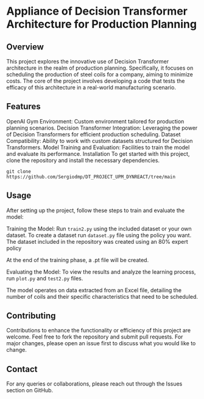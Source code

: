 
# Appliance of Decision Transformer Architecture for Production Planning
## Overview
This project explores the innovative use of Decision Transformer architecture in the realm of production planning. Specifically, it focuses on scheduling the production of steel coils for a company, aiming to minimize costs. The core of the project involves developing a code that tests the efficacy of this architecture in a real-world manufacturing scenario.

## Features
OpenAI Gym Environment: Custom environment tailored for production planning scenarios.
Decision Transformer Integration: Leveraging the power of Decision Transformers for efficient production scheduling.
Dataset Compatibility: Ability to work with custom datasets structured for Decision Transformers.
Model Training and Evaluation: Facilities to train the model and evaluate its performance.
Installation
To get started with this project, clone the repository and install the necessary dependencies.

```git clone https://github.com/Sergiodmp/DT_PROJECT_UPM_DYNREACT/tree/main```

## Usage
After setting up the project, follow these steps to train and evaluate the model:

Training the Model: Run ```train2.py``` using the included dataset or your own dataset. To create a dataset run ```dataset.py``` file using the policy you want. The dataset included in the repository was created using an 80% expert policy


At the end of the training phase, a .pt file will be created.

Evaluating the Model: To view the results and analyze the learning process, run ```plot.py``` and ```test2.py``` files.

The model operates on data extracted from an Excel file, detailing the number of coils and their specific characteristics that need to be scheduled.

## Contributing
Contributions to enhance the functionality or efficiency of this project are welcome. Feel free to fork the repository and submit pull requests. For major changes, please open an issue first to discuss what you would like to change.

## Contact
For any queries or collaborations, please reach out through the Issues section on GitHub.


